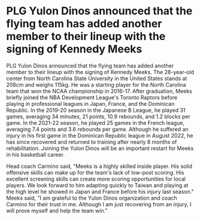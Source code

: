 # PLG Yulon Dinos announced that the flying team has added another member to their lineup with the signing of Kennedy Meeks 
 PLG Yulon Dinos announced that the flying team has added another member to their lineup with the signing of Kennedy Meeks. The 28-year-old center from North Carolina State University in the United States stands at 208cm and weighs 115kg. He was a starting player for the North Carolina team that won the NCAA championship in 2016-17. After graduation, Meeks briefly joined the NBA Development League's Toronto Raptors before playing in professional leagues in Japan, France, and the Dominican Republic. In the 2019-20 season in the Japanese B League, he played 31 games, averaging 34 minutes, 21 points, 10.9 rebounds, and 1.2 blocks per game. In the 2021-22 season, he played 25 games in the French league, averaging 7.4 points and 3.6 rebounds per game. Although he suffered an injury in his first game in the Dominican Republic league in August 2022, he has since recovered and returned to training after nearly 8 months of rehabilitation. Joining the Yulon Dinos will be an important restart for Meeks in his basketball career.

Head coach Carmino said, "Meeks is a highly skilled inside player. His solid offensive skills can make up for the team's lack of low-post scoring. His excellent screening skills can create more scoring opportunities for local players. We look forward to him adapting quickly to Taiwan and playing at the high level he showed in Japan and France before his injury last season." Meeks said, "I am grateful to the Yulon Dinos organization and coach Carmino for their trust in me. Although I am just recovering from an injury, I will prove myself and help the team win." 